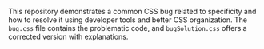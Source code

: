 This repository demonstrates a common CSS bug related to specificity and how to resolve it using developer tools and better CSS organization. The `bug.css` file contains the problematic code, and `bugSolution.css` offers a corrected version with explanations.